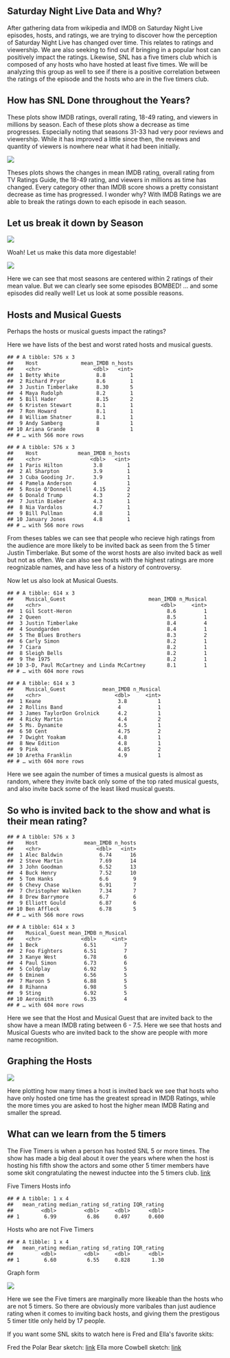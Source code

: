 Saturday Night Live Data and Why?
---------------------------------

After gathering data from wikipedia and IMDB on Saturday Night Live
episodes, hosts, and ratings, we are trying to discover how the
perception of Saturday Night Live has changed over time. This relates to
ratings and viewership. We are also seeking to find out if bringing in a
popular host can positively impact the ratings. Likewise, SNL has a five
timers club which is composed of any hosts who have hosted at least five
times. We will be analyzing this group as well to see if there is a
positive correlation between the ratings of the episode and the hosts
who are in the five timers club.

How has SNL Done throughout the Years?
--------------------------------------

These plots show IMDB ratings, overall rating, 18-49 rating, and viewers
in millions by season. Each of these plots show a decrease as time
progresses. Especially noting that seasons 31-33 had very poor reviews
and viewership. While it has improved a little since then, the reviews
and quantity of viewers is nowhere near what it had been initially.

![](index_files/figure-markdown_strict/unnamed-chunk-2-1.png)

Theses plots shows the changes in mean IMDB rating, overall rating from
TV Ratings Guide, the 18-49 rating, and viewers in millions as time has
changed. Every category other than IMDB score shows a pretty consistant
decrease as time has progressed. I wonder why? With IMDB Ratings we are
able to break the ratings down to each episode in each season.

Let us break it down by Season
------------------------------

![](index_files/figure-markdown_strict/unnamed-chunk-3-1.png)

Woah! Let us make this data more digestable!

![](index_files/figure-markdown_strict/unnamed-chunk-4-1.png)

Here we can see that most seasons are centered within 2 ratings of their
mean value. But we can clearly see some episodes BOMBED! ... and some
episodes did really well! Let us look at some possible reasons.

Hosts and Musical Guests
------------------------

Perhaps the hosts or musical guests impact the ratings?

Here we have lists of the best and worst rated hosts and musical guests.

    ## # A tibble: 576 x 3
    ##    Host              mean_IMDB n_hosts
    ##    <chr>                 <dbl>   <int>
    ##  1 Betty White            8.8        1
    ##  2 Richard Pryor          8.6        1
    ##  3 Justin Timberlake      8.30       5
    ##  4 Maya Rudolph           8.2        1
    ##  5 Bill Hader             8.15       2
    ##  6 Kristen Stewart        8.1        1
    ##  7 Ron Howard             8.1        1
    ##  8 William Shatner        8.1        1
    ##  9 Andy Samberg           8          1
    ## 10 Ariana Grande          8          1
    ## # … with 566 more rows

    ## # A tibble: 576 x 3
    ##    Host             mean_IMDB n_hosts
    ##    <chr>                <dbl>   <int>
    ##  1 Paris Hilton          3.8        1
    ##  2 Al Sharpton           3.9        1
    ##  3 Cuba Gooding Jr.      3.9        1
    ##  4 Pamela Anderson       4          1
    ##  5 Rosie O'Donnell       4.15       2
    ##  6 Donald Trump          4.3        2
    ##  7 Justin Bieber         4.3        1
    ##  8 Nia Vardalos          4.7        1
    ##  9 Bill Pullman          4.8        1
    ## 10 January Jones         4.8        1
    ## # … with 566 more rows

From theses tables we can see that people who recieve high ratings from
the audience are more likely to be invited back as seen from the 5 timer
Justin Timberlake. But some of the worst hosts are also invited back as
well but not as often. We can also see hosts with the highest ratings
are more reognizable names, and have less of a history of controversy.

Now let us also look at Musical Guests.

    ## # A tibble: 614 x 3
    ##    Musical_Guest                           mean_IMDB n_Musical
    ##    <chr>                                       <dbl>     <int>
    ##  1 Gil Scott-Heron                               8.6         1
    ##  2 Queen                                         8.5         1
    ##  3 Justin Timberlake                             8.4         4
    ##  4 Soundgarden                                   8.4         1
    ##  5 The Blues Brothers                            8.3         2
    ##  6 Carly Simon                                   8.2         1
    ##  7 Ciara                                         8.2         1
    ##  8 Sleigh Bells                                  8.2         1
    ##  9 The 1975                                      8.2         1
    ## 10 3-D, Paul McCartney and Linda McCartney       8.1         1
    ## # … with 604 more rows

    ## # A tibble: 614 x 3
    ##    Musical_Guest            mean_IMDB n_Musical
    ##    <chr>                        <dbl>     <int>
    ##  1 Keane                         3.8          1
    ##  2 Rollins Band                  4            1
    ##  3 James TaylorDon Grolnick      4.2          1
    ##  4 Ricky Martin                  4.4          2
    ##  5 Ms. Dynamite                  4.5          1
    ##  6 50 Cent                       4.75         2
    ##  7 Dwight Yoakam                 4.8          1
    ##  8 New Edition                   4.8          1
    ##  9 Pink                          4.85         2
    ## 10 Aretha Franklin               4.9          1
    ## # … with 604 more rows

Here we see again the number of times a musical guests is almost as
random, where they invite back only some of the top rated musical
guests, and also invite back some of the least liked musical guests.

So who is invited back to the show and what is their mean rating?
-----------------------------------------------------------------

    ## # A tibble: 576 x 3
    ##    Host               mean_IMDB n_hosts
    ##    <chr>                  <dbl>   <int>
    ##  1 Alec Baldwin            6.74      16
    ##  2 Steve Martin            7.69      14
    ##  3 John Goodman            6.52      13
    ##  4 Buck Henry              7.52      10
    ##  5 Tom Hanks               6.6        9
    ##  6 Chevy Chase             6.91       7
    ##  7 Christopher Walken      7.34       7
    ##  8 Drew Barrymore          6.7        6
    ##  9 Elliott Gould           6.87       6
    ## 10 Ben Affleck             6.78       5
    ## # … with 566 more rows

    ## # A tibble: 614 x 3
    ##    Musical_Guest mean_IMDB n_Musical
    ##    <chr>             <dbl>     <int>
    ##  1 Beck               6.51         7
    ##  2 Foo Fighters       6.51         7
    ##  3 Kanye West         6.78         6
    ##  4 Paul Simon         6.73         6
    ##  5 Coldplay           6.92         5
    ##  6 Eminem             6.56         5
    ##  7 Maroon 5           6.88         5
    ##  8 Rihanna            6.98         5
    ##  9 Sting              6.92         5
    ## 10 Aerosmith          6.35         4
    ## # … with 604 more rows

Here we see that the Host and Musical Guest that are invited back to the
show have a mean IMDB rating between 6 - 7.5. Here we see that hosts and
Musical Guests who are invited back to the show are people with more
name recognition.

Graphing the Hosts
------------------

![](index_files/figure-markdown_strict/unnamed-chunk-8-1.png)

Here plotting how many times a host is invited back we see that hosts
who have only hosted one time has the greatest spread in IMDB Ratings,
while the more times you are asked to host the higher mean IMDB Rating
and smaller the spread.

What can we learn from the 5 timers
-----------------------------------

The Five Timers is when a person has hosted SNL 5 or more times. The
show has made a big deal about it over the years where when the host is
hosting his fifth show the actors and some other 5 timer members have
some skit congratulating the newest inductee into the 5 timers club.
[link](https://youtu.be/fOsz1gNjtls)

Five Timers Hosts info

    ## # A tibble: 1 x 4
    ##   mean_rating median_rating sd_rating IQR_rating
    ##         <dbl>         <dbl>     <dbl>      <dbl>
    ## 1        6.99          6.86     0.497      0.600

Hosts who are not Five Timers

    ## # A tibble: 1 x 4
    ##   mean_rating median_rating sd_rating IQR_rating
    ##         <dbl>         <dbl>     <dbl>      <dbl>
    ## 1        6.60          6.55     0.828       1.30

Graph form

![](index_files/figure-markdown_strict/unnamed-chunk-11-1.png)

Here we see the Five timers are marginally more likeable than the hosts
who are not 5 timers. So there are obviously more varibales than just
audience rating when it comes to inviting back hosts, and giving them
the prestigous 5 timer title only held by 17 people.

If you want some SNL skits to watch here is Fred and Ella's favorite
skits:

Fred the Polar Bear sketch: [link](https://youtu.be/_wf31yBoGA4) Ella
more Cowbell sketch: [link](https://youtu.be/cVsQLlk-T0s)
